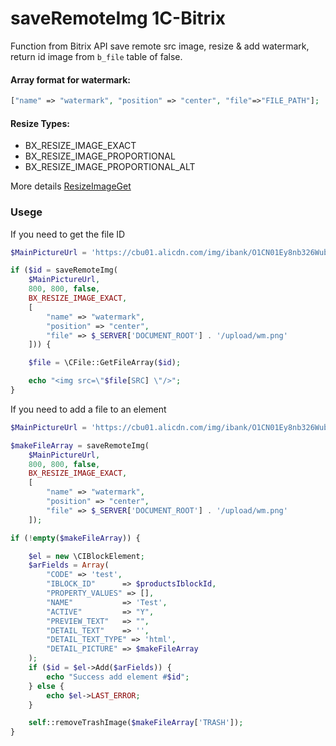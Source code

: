 # saveRemoteImg 1C-Bitrix
Function from Bitrix API save remote src image, resize & add watermark, return id image from `b_file` table of false.

#### Array format for watermark:
```php
["name" => "watermark", "position" => "center", "file"=>"FILE_PATH"];
```

#### Resize Types:

- BX_RESIZE_IMAGE_EXACT
- BX_RESIZE_IMAGE_PROPORTIONAL
- BX_RESIZE_IMAGE_PROPORTIONAL_ALT

More details [ResizeImageGet](https://dev.1c-bitrix.ru/api_help/main/reference/cfile/resizeimageget.php)


### Usege

If you need to get the file ID
```php
$MainPictureUrl = 'https://cbu01.alicdn.com/img/ibank/O1CN01Ey8nb326WubqZsCiZ_!!2244787670-0-cib.jpg';

if ($id = saveRemoteImg(
    $MainPictureUrl, 
    800, 800, false, 
    BX_RESIZE_IMAGE_EXACT,
    [
        "name" => "watermark", 
        "position" => "center", 
        "file" => $_SERVER['DOCUMENT_ROOT'] . '/upload/wm.png'
    ])) {

    $file = \CFile::GetFileArray($id);

    echo "<img src=\"$file[SRC] \"/>";
}	
```

If you need to add a file to an element
```php
$MainPictureUrl = 'https://cbu01.alicdn.com/img/ibank/O1CN01Ey8nb326WubqZsCiZ_!!2244787670-0-cib.jpg';

$makeFileArray = saveRemoteImg(
    $MainPictureUrl, 
    800, 800, false, 
    BX_RESIZE_IMAGE_EXACT,
    [
        "name" => "watermark", 
        "position" => "center", 
        "file" => $_SERVER['DOCUMENT_ROOT'] . '/upload/wm.png'
    ]);

if (!empty($makeFileArray)) {

    $el = new \CIBlockElement;
    $arFields = Array(
        "CODE" => 'test',
        "IBLOCK_ID"      => $productsIblockId,
        "PROPERTY_VALUES" => [],
        "NAME"           => 'Test',
        "ACTIVE"         => "Y",
        "PREVIEW_TEXT"   => "",
        "DETAIL_TEXT"    => '',
        "DETAIL_TEXT_TYPE" => 'html',
        "DETAIL_PICTURE" => $makeFileArray
    );
    if ($id = $el->Add($arFields)) {
        echo "Success add element #$id";
    } else {
        echo $el->LAST_ERROR;
    }

    self::removeTrashImage($makeFileArray['TRASH']);
}
```


